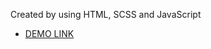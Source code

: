 Created by using HTML, SCSS and JavaScript
- [DEMO LINK](https://alex-burkivskyi.github.io/Creative-Bakery/)
